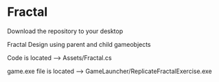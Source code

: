 # Fractal
Download the repository to your desktop

Fractal Design using parent and child gameobjects

Code is located --> Assets/Fractal.cs

game.exe file is located --> GameLauncher/ReplicateFractalExercise.exe
